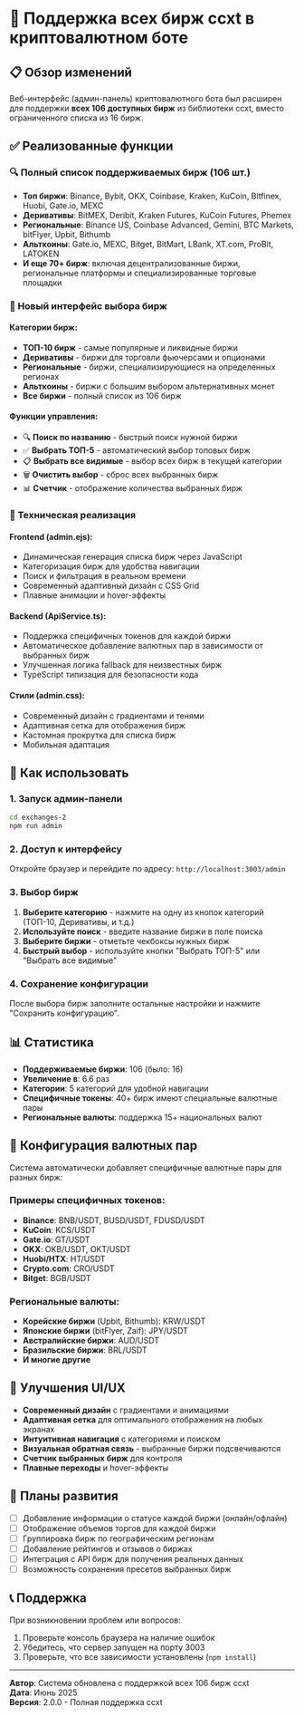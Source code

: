 # 🏦 Поддержка всех бирж ccxt в криптовалютном боте

## 📋 Обзор изменений

Веб-интерфейс (админ-панель) криптовалютного бота был расширен для поддержки **всех 106 доступных бирж** из библиотеки ccxt, вместо ограниченного списка из 16 бирж.

## ✅ Реализованные функции

### 🔍 Полный список поддерживаемых бирж (106 шт.)
- **Топ биржи**: Binance, Bybit, OKX, Coinbase, Kraken, KuCoin, Bitfinex, Huobi, Gate.io, MEXC
- **Деривативы**: BitMEX, Deribit, Kraken Futures, KuCoin Futures, Phemex 
- **Региональные**: Binance US, Coinbase Advanced, Gemini, BTC Markets, bitFlyer, Upbit, Bithumb
- **Альткоины**: Gate.io, MEXC, Bitget, BitMart, LBank, XT.com, ProBit, LATOKEN
- **И еще 70+ бирж**: включая децентрализованные биржи, региональные платформы и специализированные торговые площадки

### 🎯 Новый интерфейс выбора бирж

#### Категории бирж:
- **ТОП-10 бирж** - самые популярные и ликвидные биржи
- **Деривативы** - биржи для торговли фьючерсами и опционами  
- **Региональные** - биржи, специализирующиеся на определенных регионах
- **Альткоины** - биржи с большим выбором альтернативных монет
- **Все биржи** - полный список из 106 бирж

#### Функции управления:
- 🔍 **Поиск по названию** - быстрый поиск нужной биржи
- ✅ **Выбрать ТОП-5** - автоматический выбор топовых бирж
- 📋 **Выбрать все видимые** - выбор всех бирж в текущей категории
- 🗑️ **Очистить выбор** - сброс всех выбранных бирж
- 📊 **Счетчик** - отображение количества выбранных бирж

### 🔧 Техническая реализация

#### Frontend (admin.ejs):
- Динамическая генерация списка бирж через JavaScript
- Категоризация бирж для удобства навигации
- Поиск и фильтрация в реальном времени
- Современный адаптивный дизайн с CSS Grid
- Плавные анимации и hover-эффекты

#### Backend (ApiService.ts):
- Поддержка специфичных токенов для каждой биржи
- Автоматическое добавление валютных пар в зависимости от выбранных бирж
- Улучшенная логика fallback для неизвестных бирж
- TypeScript типизация для безопасности кода

#### Стили (admin.css):
- Современный дизайн с градиентами и тенями
- Адаптивная сетка для отображения бирж
- Кастомная прокрутка для списка бирж
- Мобильная адаптация

## 🚀 Как использовать

### 1. Запуск админ-панели
```bash
cd exchanges-2
npm run admin
```

### 2. Доступ к интерфейсу
Откройте браузер и перейдите по адресу: `http://localhost:3003/admin`

### 3. Выбор бирж
1. **Выберите категорию** - нажмите на одну из кнопок категорий (ТОП-10, Деривативы, и т.д.)
2. **Используйте поиск** - введите название биржи в поле поиска
3. **Выберите биржи** - отметьте чекбоксы нужных бирж
4. **Быстрый выбор** - используйте кнопки "Выбрать ТОП-5" или "Выбрать все видимые"

### 4. Сохранение конфигурации
После выбора бирж заполните остальные настройки и нажмите "Сохранить конфигурацию".

## 📊 Статистика

- **Поддерживаемые биржи**: 106 (было: 16)
- **Увеличение в**: 6.6 раз
- **Категории**: 5 категорий для удобной навигации
- **Специфичные токены**: 40+ бирж имеют специальные валютные пары
- **Региональные валюты**: поддержка 15+ национальных валют

## 🔧 Конфигурация валютных пар

Система автоматически добавляет специфичные валютные пары для разных бирж:

### Примеры специфичных токенов:
- **Binance**: BNB/USDT, BUSD/USDT, FDUSD/USDT
- **KuCoin**: KCS/USDT
- **Gate.io**: GT/USDT  
- **OKX**: OKB/USDT, OKT/USDT
- **Huobi/HTX**: HT/USDT
- **Crypto.com**: CRO/USDT
- **Bitget**: BGB/USDT

### Региональные валюты:
- **Корейские биржи** (Upbit, Bithumb): KRW/USDT
- **Японские биржи** (bitFlyer, Zaif): JPY/USDT
- **Австралийские биржи**: AUD/USDT
- **Бразильские биржи**: BRL/USDT
- **И многие другие**

## 🎨 Улучшения UI/UX

- **Современный дизайн** с градиентами и анимациями
- **Адаптивная сетка** для оптимального отображения на любых экранах
- **Интуитивная навигация** с категориями и поиском
- **Визуальная обратная связь** - выбранные биржи подсвечиваются
- **Счетчик выбранных бирж** для контроля
- **Плавные переходы** и hover-эффекты

## 🔮 Планы развития

- [ ] Добавление информации о статусе каждой биржи (онлайн/офлайн)
- [ ] Отображение объемов торгов для каждой биржи
- [ ] Группировка бирж по географическим регионам
- [ ] Добавление рейтингов и отзывов о биржах
- [ ] Интеграция с API бирж для получения реальных данных
- [ ] Возможность сохранения пресетов выбранных бирж

## 📞 Поддержка

При возникновении проблем или вопросов:
1. Проверьте консоль браузера на наличие ошибок
2. Убедитесь, что сервер запущен на порту 3003
3. Проверьте, что все зависимости установлены (`npm install`)

---

**Автор**: Система обновлена с поддержкой всех 106 бирж ccxt  
**Дата**: Июнь 2025  
**Версия**: 2.0.0 - Полная поддержка ccxt
